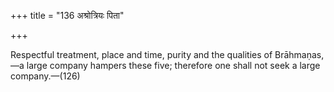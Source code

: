 +++
title = "136 अश्रोत्रियः पिता"

+++

Respectful treatment, place and time, purity and the qualities of Brāhmaṇas,—a large company hampers these five; therefore one shall not seek a large company.—(126)